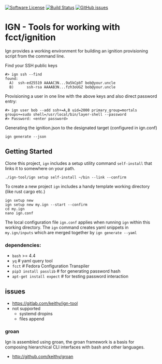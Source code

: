 [![Software License](https://img.shields.io/badge/license-MIT-brightgreen.svg)](LICENSE.md)
[![Build Status](https://travis-ci.com/keithy/ign-tool.svg?branch=ign)](https://travis-ci.com/keithy/ign-tool)
[![GitHub issues](https://img.shields.io/github/issues/keithy/ign-tool.svg)](https://github.com/keithy/ign-tool/issues)

# IGN - Tools for working with fcct/ignition

Ign provides a working environment for building an ignition provisioning script from the command line.

Find your SSH public keys
```
#> ign ssh --find
found:
  A)  ssh-ed25519 AAAAC3N...9a5kCpbT bob@your.uncle
  B)      ssh-rsa AAAAB3N...fzh3oUGZ bob@your.uncle
```
Provisioning a user in one line with the above keys and also direct password entry:
```
#> ign user bob --add ssh+=A,B uid=2000 primary_group=mortals groups+=sudo shell=/usr/local/bin/layer-shell --password
#> Password: <enter password>
```
Generating the ignition.json to the designated target (configured in ign.conf)
```
ign generate --json
```

## Getting Started

Clone this project,  `ign` includes a setup utility command `self-install` that
links it to somewhere on your path.
```
./ign-tool/ign setup self-install ~/bin --link --confirm
```
To create a new project `ign` includes a handy template working directory (like rust cargo etc.)
```
ign setup new 
ign setup new my.ign --start --confirm
cd my.ign
nano ign.conf
```
The local configuration file `ign.conf` applies when running `ign` within this working directory.
The `ign` command creates yaml snippets in `my.ign/inputs` which are merged together by
`ign generate --yaml` 

### dependencies:

- `bash` >= 4.4
- `yq` # yaml query tool
- `fcct` # Fedora Configuration Transpiler
- `pip3 install passlib` # for generating password hash
- `apt-get install expect` # for testing password interaction

## issues

- https://gitlab.com/keithy/ign-tool
- not supported
    - systemd dropins
    - files append
     
### groan

Ign is assembled using groan, the groan framework is a basis for composing hierarchical CLI interfaces with bash and other languages.

- http://github.com/keithy/groan
